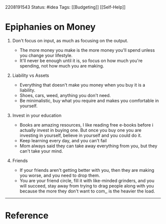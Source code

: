 2208191543
	Status: #idea 
		Tags: [[Budgeting]] [[Self-Help]]
		

# Epiphanies on Money


1.  Don't focus on input, as much as focusing on the output.
	- The more money you make is the more money you'll spend unless you change your lifestyle.
	- It'll never be enough until it is, so focus on how much you're spending, not how much you are making.

2. Liability vs Assets
	-  Everything that doesn't make you money when you buy it is a liability.
	- Shoes, cars, weed, anything you don't need.
	- Be minimalistic, buy what you require and makes you comfortable in yourself.

3. Invest in your education
	- Books are amazing resources, I like reading free e-books before i actually invest in buying one. But once you buy one you are investing in yourself, believe in yourself and you could do it.
	- Keep learning every day, and you can't fail
	- Mom always said they can take away everything from you, but they can't take your mind.
4. Friends
	- If your friends aren't getting better with you, then they are making you worse, and you need to drop them.
	- You are your friend circle, fill it with like-minded grinders, and you will succeed, stay away from trying to drag people along with you because the more they don't want to com,, is the heavier the load. 
---
# Reference